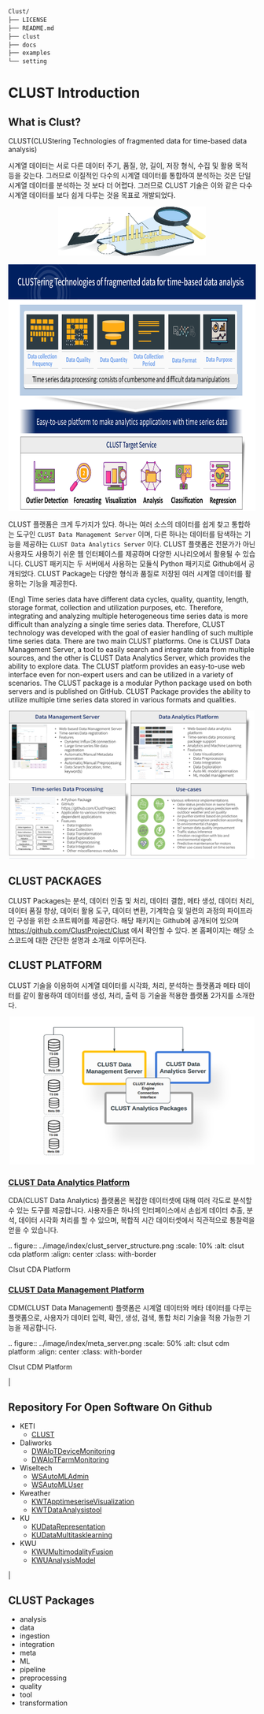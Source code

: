 
```bash
Clust/
├── LICENSE
├── README.md
├── clust
├── docs
├── examples
└── setting
```



# CLUST Introduction


## What is Clust?

CLUST(CLUStering Technologies of fragmented data for time-based data analysis)


시계열 데이터는 서로 다른 데이터 주기, 품질, 양, 길이, 저장 형식, 수집 및 활용 목적 등을 갖는다. 
그러므로 이질적인 다수의 시계열 데이터를 통합하여 분석하는 것은 단일 시계열 데이터를 분석하는 것 보다 더 어렵다. 
그러므로 CLUST 기술은 이와 같은 다수 시계열 데이터를 보다 쉽게 다루는 것을 목표로 개발되었다.

<p align="center">
   <img src="docs/image/index/p1.png" width="300" height="100">
</p>


<p align="center">
   <img src="docs/image/index/clust_main.png" width="700" height="500">
</p>



CLUST 플랫폼은 크게 두가지가 있다. 하나는 여러 소스의 데이터를 쉽게 찾고 통합하는 도구인 ``CLUST Data Management Server`` 이며, 
다른 하나는 데이터를 탐색하는 기능을 제공하는 ``CLUST Data Analytics Server`` 이다. 
CLUST 플랫폼은 전문가가 아닌 사용자도 사용하기 쉬운 웹 인터페이스를 제공하며 다양한 시나리오에서 활용될 수 있습니다. 
CLUST 패키지는 두 서버에서 사용하는 모듈식 Python 패키지로 Github에서 공개되었다. 
CLUST Package는 다양한 형식과 품질로 저장된 여러 시계열 데이터를 활용하는 기능을 제공한다.


(Eng) Time series data have different data cycles, quality, quantity, length, storage format, collection and utilization purposes, etc. 
Therefore, integrating and analyzing multiple heterogeneous time series data is more difficult than analyzing a single time series data. 
Therefore, CLUST technology was developed with the goal of easier handling of such multiple time series data. There are two main CLUST platforms.
One is CLUST Data Management Server, a tool to easily search and integrate data from multiple sources, and the other is CLUST Data Analytics Server, which provides the ability to explore data.
The CLUST platform provides an easy-to-use web interface even for non-expert users and can be utilized in a variety of scenarios. 
The CLUST package is a modular Python package used on both servers and is published on GitHub. 
CLUST Package provides the ability to utilize multiple time series data stored in various formats and qualities.



<div style="text-align:center;">
   <img src="docs/image/index/clust_total.png" width="500" height="300">
</div>



## CLUST PACKAGES

CLUST Packages는 분석, 데이터 인출 및 처리, 데이터 결합, 메타 생성, 데이터 처리, 데이터 품질 향상, 데이터 활용 도구, 데이터 변환, 기계학습 및 일련의 과정의 파이프라인 구성을 위한 소프트웨어를 제공한다. 
해당 패키지는 Github에 공개되어 있으며 https://github.com/ClustProject/Clust 에서 확인할 수 있다. 본 홈페이지는 해당 소스코드에 대한 간단한 설명과 소개로 이루어진다.



## CLUST PLATFORM

CLUST 기술을 이용하여 시계열 데이터를 시각화, 처리, 분석하는 플랫폼과 메타 데이터를 같이 활용하여 데이터를 생성, 처리, 출력 등 기술을 적용한 플랫폼 2가지를 소개한다.



<div style="text-align:center;">
   <img src="docs/image/index/clust_server_structure_2.png" width="500" height="300">
</div>



### [CLUST Data Analytics Platform](http://imrc-clust.keti.re.kr:20001/Index/)

CDA(CLUST Data Analytics) 플랫폼은 복잡한 데이터셋에 대해 여러 각도로 분석할 수 있는 도구를 제공합니다. 사용자들은 하나의 인터페이스에서 손쉽게 데이터 추출, 분석, 데이터 시각화 처리를 할 수 있으며, 복합적 시간 데이터셋에서 직관적으로 통찰력을 얻을 수 있습니다.

.. figure:: ../image/index/clust_server_structure.png
   :scale: 10%
   :alt: clsut cda platform
   :align: center
   :class: with-border

   Clsut CDA Platform



### [CLUST Data Management Platform](http://imrc-clust.keti.re.kr:20002/)

CDM(CLUST Data Management) 플랫폼은 시계열 데이터와 메타 데이터를 다루는 플랫폼으로, 사용자가 데이터 입력, 확인, 생성, 검색, 통합 처리 기술을 적용 가능한 기능을 제공합니다.

.. figure:: ../image/index/meta_server.png
   :scale: 50%
   :alt: clsut cdm platform
   :align: center
   :class: with-border

   Clsut CDM Platform

|






## Repository For Open Software On Github

- KETI
   - [CLUST](https://github.com/ClustProject/Clust.git)
- Daliworks
   - [DWAIoTDeviceMonitoring](https://github.com/ClustProject/DWAIoTDeviceMonitoring.git)
   - [DWAIoTFarmMonitoring](https://github.com/ClustProject/DWAIoTFarmMonitoring.git)
- WiseItech
   - [WSAutoMLAdmin](https://github.com/ClustProject/WSAutoMLAdmin.git)
   - [WSAutoMLUser](https://github.com/ClustProject/WSAutoMLUser.git)
- Kweather
   - [KWTApptimeseriseVisualization](https://github.com/ClustProject/KWTApptimeseriseVisualization.git)
   - [KWTDataAnalysistool](https://github.com/ClustProject/KWTDataAnalysistool.git)
- KU
   - [KUDataRepresentation](https://github.com/ClustProject/KUDataRepresentation.git)
   - [KUDataMultitasklearning](https://github.com/ClustProject/KUDataMultitasklearning.git)
- KWU
   - [KWUMultimodalityFusion](https://github.com/ClustProject/KWUMultimodalityFusion.git)
   - [KWUAnalysisModel](https://github.com/ClustProject/KWUAnalysisModels.git)


|


## CLUST Packages
- analysis
- data
- ingestion
- integration
- meta
- ML
- pipeline
- preprocessing
- quality
- tool
- transformation


